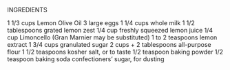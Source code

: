 INGREDIENTS

1 1/3 cups Lemon Olive Oil 
3 large eggs
1 1/4 cups whole milk
1 1/2 tablespoons grated lemon zest
1/4 cup freshly squeezed lemon juice
1/4 cup Limoncello (Gran Marnier may be substituted)
1 to 2 teaspoons lemon extract
1 3/4 cups granulated sugar
2 cups + 2 tablespoons all-purpose flour
1 1/2 teaspoons kosher salt, or to taste
1/2 teaspoon baking powder
1/2 teaspoon baking soda
confectioners’ sugar, for dusting
